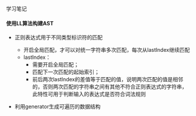 学习笔记
#### 使用LL算法构建AST
+ 正则表达式用于不同类型标识符的匹配
    - 开启全局匹配，才可以对统一字符串多次匹配，每次从lastIndex继续匹配
    - lastIndex：
        + 需要开启全局匹配；
        + 匹配下一次匹配的起始索引；
        + 前后两次lastIndex的差值等于匹配的值，说明两次匹配的值是相邻的，否则两次匹配的字符串之间有其他不符合正则表达式的字符串，此特性可用于判断输入的表达式是否符合词法规则

+ 利用generator生成可遍历的数据结构